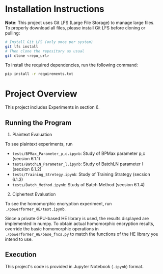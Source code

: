 # Installation Instructions

**Note:** This project uses Git LFS (Large File Storage) to manage large files.
To properly download all files, please install Git LFS before cloning or pulling:

```bash
# Install Git LFS (only once per system)
git lfs install
# Then clone the repository as usual
git clone <repo_url>
```

To install the required dependencies, run the following command:
```bash
pip install -r requirements.txt
```

# Project Overview
This project includes Experiments in section 6.

## Running the Program

1. Plaintext Evaluation

To see plaintext experiments, run
- `tests/BPMax_Parameter_p,c.ipynb`: Study of BPMax parameter p,c (secsion 6.1.1)
- `tests/BatchLN_Parameter_l.ipynb`: Study of BatchLN parameter l (secsion 6.1.2)
- `tests/Training_Stretegy.ipynb`: Study of Training Strategy (secsion 6.1.3)
- `tests/Batch_Method.ipynb`: Study of Batch Method (secsion 6.1.4)

2. Ciphertext Evaluation
   
To see the homomorphic encryption experiment, run `./powerformer_HE/test.ipynb`.

Since a private GPU-based HE library is used, the results displayed are implemented in numpy. To obtain actual homomorphic encryption results, override the basic homomorphic operations in `./powerformer_HE/base_fncs.py` to match the functions of the HE library you intend to use.

## Execution
This project's code is provided in Jupyter Notebook (`.ipynb`) format.
